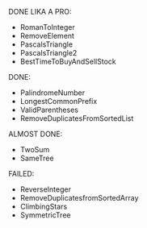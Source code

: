 DONE LIKA A PRO:
- RomanToInteger
- RemoveElement
- PascalsTriangle
- PascalsTriangle2
- BestTimeToBuyAndSellStock

DONE:
- PalindromeNumber
- LongestCommonPrefix
- ValidParentheses
- RemoveDuplicatesFromSortedList

ALMOST DONE:
- TwoSum
- SameTree

FAILED:
- ReverseInteger
- RemoveDuplicatesfromSortedArray
- ClimbingStars
- SymmetricTree

